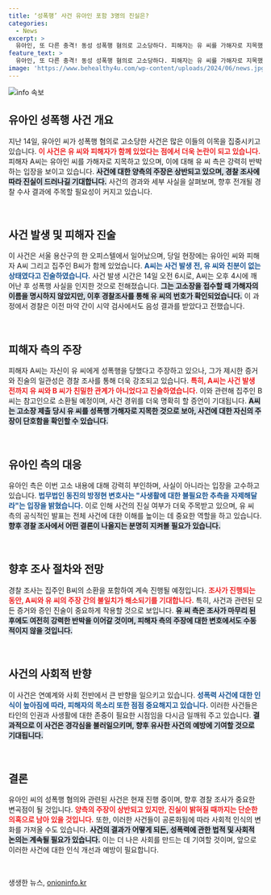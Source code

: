```yaml
---
title: ‘성폭행’ 사건 유아인 포함 3명의 진실은?
categories:
  - News
excerpt: >
  유아인, 또 다른 충격! 동성 성폭행 혐의로 고소당하다. 피해자는 유 씨를 가해자로 지목했지만, 그의 측은 강력히 반박. 사건의 진실은 과연 어디에? 클릭하여 더 많은 사실을 확인하세요!
feature_text: >
  유아인, 또 다른 충격! 동성 성폭행 혐의로 고소당하다. 피해자는 유 씨를 가해자로 지목했지만, 그의 측은 강력히 반박. 사건의 진실은 과연 어디에? 클릭하여 더 많은 사실을 확인하세요!
image: 'https://www.behealthy4u.com/wp-content/uploads/2024/06/news.jpg'
---
```


<p><img src="https://www.behealthy4u.com/wp-content/uploads/2024/06/news.jpg" alt="info 속보" /></p>

<h2 data-ke-size="size26">유아인 성폭행 사건 개요</h2>

<p data-ke-size="size16">지난 14일, 유아인 씨가 성폭행 혐의로 고소당한 사건은 많은 이들의 이목을 집중시키고 있습니다. <b><span style="color: #ee2323;">이 사건은 유 씨와 피해자가 함께 있었다는 점에서 더욱 논란이 되고 있습니다.</span></b> 피해자 A씨는 유아인 씨를 가해자로 지목하고 있으며, 이에 대해 유 씨 측은 강력히 반박하는 입장을 보이고 있습니다. <b><span style="background-color: #21538527;">사건에 대한 양측의 주장은 상반되고 있으며, 경찰 조사에 따라 진실이 드러나길 기대합니다.</span></b> 사건의 경과와 세부 사실을 살펴보며, 향후 전개될 경찰 수사 결과에 주목할 필요성이 커지고 있습니다.</p>

<p data-ke-size="size16">&nbsp;</p>

<h2 data-ke-size="size26">사건 발생 및 피해자 진술</h2>

<p data-ke-size="size16">이 사건은 서울 용산구의 한 오피스텔에서 일어났으며, 당일 현장에는 유아인 씨와 피해자 A씨 그리고 집주인 B씨가 함께 있었습니다. <b><span style="color: #1a5490;">A씨는 사건 발생 전, 유 씨와 친분이 없는 상태였다고 진술하였습니다.</span></b> 사건 발생 시간은 14일 오전 6시로, A씨는 오후 4시에 깨어난 후 성폭행 사실을 인지한 것으로 전해졌습니다. <b><span style="background-color: #21538527;">그는 고소장을 접수할 때 가해자의 이름을 명시하지 않았지만, 이후 경찰조사를 통해 유 씨의 번호가 확인되었습니다.</span></b> 이 과정에서 경찰은 이전 마약 간이 시약 검사에서도 음성 결과를 받았다고 전했습니다.</p>

<p data-ke-size="size16">&nbsp;</p>

<h2 data-ke-size="size26">피해자 측의 주장</h2>

<p data-ke-size="size16">피해자 A씨는 자신이 유 씨에게 성폭행을 당했다고 주장하고 있으나, 그가 제시한 증거와 진술의 일관성은 경찰 조사를 통해 더욱 강조되고 있습니다. <b><span style="color: #ee2323;">특히, A씨는 사건 발생 전까지 유 씨와 B 씨가 친밀한 관계가 아니었다고 진술하였습니다.</span></b> 이와 관련해 집주인 B씨는 참고인으로 소환될 예정이며, 사건 경위를 더욱 명확히 할 증언이 기대됩니다. <b><span style="background-color: #21538527;">A씨는 고소장 제출 당시 유 씨를 성폭행 가해자로 지목한 것으로 보아, 사건에 대한 자신의 주장이 단호함을 확인할 수 있습니다.</span></b></p>

<p data-ke-size="size16">&nbsp;</p>

<h2 data-ke-size="size26">유아인 측의 대응</h2>

<p data-ke-size="size16">유아인 측은 이번 고소 내용에 대해 강력히 부인하며, 사실이 아니라는 입장을 고수하고 있습니다. <b><span style="color: #1a5490;">법무법인 동진의 방정현 변호사는 "사생활에 대한 불필요한 추측을 자제해달라"는 입장을 밝혔습니다.</span></b> 이로 인해 사건의 진실 여부가 더욱 주목받고 있으며, 유 씨 측의 공식적인 발표는 전체 사건에 대한 이해를 높이는 데 중요한 역할을 하고 있습니다. <b><span style="background-color: #21538527;">향후 경찰 조사에서 어떤 결론이 나올지는 분명히 지켜볼 필요가 있습니다.</span></b></p>

<p data-ke-size="size16">&nbsp;</p>

<h2 data-ke-size="size26">향후 조사 절차와 전망</h2>

<p data-ke-size="size16">경찰 조사는 집주인 B씨의 소환을 포함하여 계속 진행될 예정입니다. <b><span style="color: #ee2323;">조사가 진행되는 동안, A씨와 유 씨의 주장 간의 불일치가 해소되기를 기대합니다.</span></b> 특히, 사건과 관련된 모든 증거와 증인 진술이 중요하게 작용할 것으로 보입니다. <b><span style="background-color: #21538527;">유 씨 측은 조사가 마무리 된 후에도 여전히 강력한 반박을 이어갈 것이며, 피해자 측의 주장에 대한 변호에서도 수동적이지 않을 것입니다.</span></b></p>

<p data-ke-size="size16">&nbsp;</p>

<h2 data-ke-size="size26">사건의 사회적 반향</h2>

<p data-ke-size="size16">이 사건은 연예계와 사회 전반에서 큰 반향을 일으키고 있습니다. <b><span style="color: #1a5490;">성폭력 사건에 대한 인식이 높아짐에 따라, 피해자의 목소리 또한 점점 중요해지고 있습니다.</span></b> 이러한 사건들은 타인의 인권과 사생활에 대한 존중이 필요한 시점임을 다시금 일깨워 주고 있습니다. <b><span style="background-color: #21538527;">결과적으로 이 사건은 경각심을 불러일으키며, 향후 유사한 사건의 예방에 기여할 것으로 기대됩니다.</span></b></p>

<p data-ke-size="size16">&nbsp;</p>

<h2 data-ke-size="size26">결론</h2>

<p data-ke-size="size16">유아인 씨의 성폭행 혐의와 관련된 사건은 현재 진행 중이며, 향후 경찰 조사가 중요한 변곡점이 될 것입니다. <b><span style="color: #ee2323;">양측의 주장이 상반되고 있지만, 진실이 밝혀질 때까지는 단순한 의혹으로 남아 있을 것입니다.</span></b> 또한, 이러한 사건들이 공론화됨에 따라 사회적 인식의 변화를 가져올 수도 있습니다. <b><span style="background-color: #21538527;">사건의 결과가 어떻게 되든, 성폭력에 관한 법적 및 사회적 논의는 계속될 필요가 있습니다.</span></b> 이는 더 나은 사회를 만드는 데 기여할 것이며, 앞으로 이러한 사건에 대한 인식 개선과 예방이 필요합니다.</p>

<p data-ke-size="size16">&nbsp;</p>
생생한 뉴스, <a href="https://onioninfo.kr" rel="dofollow">onioninfo.kr</a>


